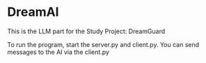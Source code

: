 # DreamAI
This is the LLM part for the Study Project: DreamGuard

To run the program, start the server.py and client.py. You can send messages to the AI via the client.py
